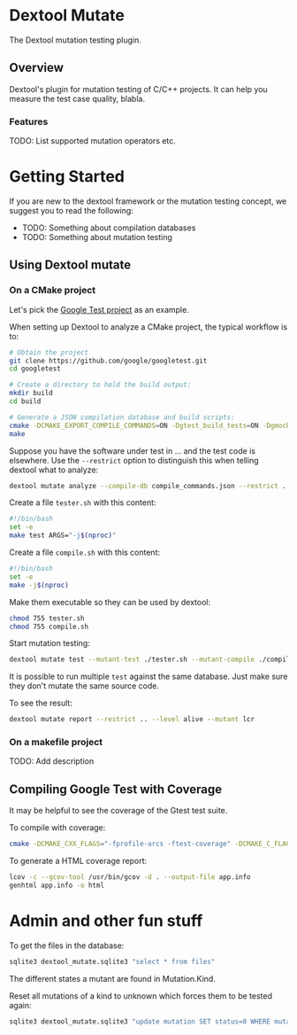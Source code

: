 # Dextool Mutate

The Dextool mutation testing plugin. 

## Overview

Dextool's plugin for mutation testing of C/C++ projects. It can help you measure the test case quality, blabla.

### Features

TODO: List supported mutation operators etc.

# Getting Started

If you are new to the dextool framework or the mutation testing concept, we suggest you to read the following:

* TODO: Something about compilation databases
* TODO: Something about mutation testing

## Using Dextool mutate

### On a CMake project

Let's pick the [Google Test project](https://github.com/google/googletest) as an example.

When setting up Dextool to analyze a CMake project, the typical workflow is to:
```sh
# Obtain the project
git clone https://github.com/google/googletest.git
cd googletest

# Create a directory to hold the build output:
mkdir build
cd build

# Generate a JSON compilation database and build scripts:
cmake -DCMAKE_EXPORT_COMPILE_COMMANDS=ON -Dgtest_build_tests=ON -Dgmock_build_tests=ON ..
make
```

Suppose you have the software under test in ... and the test code is elsewhere. Use the ``--restrict`` option to distinguish this when telling dextool what to analyze:
```sh
dextool mutate analyze --compile-db compile_commands.json --restrict .. -- -D_POSIX_PATH_MAX=1024
```

Create a file ``tester.sh`` with this content:
```sh
#!/bin/bash
set -e
make test ARGS="-j$(nproc)"
```

Create a file ``compile.sh`` with this content:
```sh
#!/bin/bash
set -e
make -j$(nproc)
```

Make them executable so they can be used by dextool:
```sh
chmod 755 tester.sh
chmod 755 compile.sh
```

Start mutation testing:
```sh
dextool mutate test --mutant-test ./tester.sh --mutant-compile ./compile.sh --restrict ..
```

It is possible to run multiple `test` against the same database.
Just make sure they don't mutate the same source code.

To see the result:
```sh
dextool mutate report --restrict .. --level alive --mutant lcr
```

### On a makefile project

TODO: Add description

## Compiling Google Test with Coverage

It may be helpful to see the coverage of the Gtest test suite.

To compile with coverage:
```sh
cmake -DCMAKE_CXX_FLAGS="-fprofile-arcs -ftest-coverage" -DCMAKE_C_FLAGS="-fprofile-arcs -ftest-coverage" -DCMAKE_EXE_LINKER_FLAGS="-fprofile-arcs -ftest-coverage" -Dgtest_build_tests=ON -Dgmock_build_tests=ON ..
```

To generate a HTML coverage report:
```sh
lcov -c --gcov-tool /usr/bin/gcov -d . --output-file app.info
genhtml app.info -o html
```

# Admin and other fun stuff

To get the files in the database:
```sh
sqlite3 dextool_mutate.sqlite3 "select * from files"
```

The different states a mutant are found in Mutation.Kind.

Reset all mutations of a kind to unknown which forces them to be tested again:
```sh
sqlite3 dextool_mutate.sqlite3 "update mutation SET status=0 WHERE mutation.kind=FOO"
```
